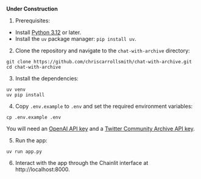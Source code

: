 **Under Construction**

1. Prerequisites:

- Install [Python 3.12](https://www.python.org/downloads/) or later.
- Install the `uv` package manager: `pip install uv`.

2. Clone the repository and navigate to the `chat-with-archive` directory:

```
git clone https://github.com/chriscarrollsmith/chat-with-archive.git
cd chat-with-archive
```

3. Install the dependencies:

```
uv venv
uv pip install
```

4. Copy `.env.example` to `.env` and set the required environment variables:

```
cp .env.example .env
```

You will need an [OpenAI API key](https://platform.openai.com/account/api-keys) and a [Twitter Community Archive API key](https://archive.org/services/api/archive.php).

5. Run the app:

```
uv run app.py
```

6. Interact with the app through the Chainlit interface at http://localhost:8000.
